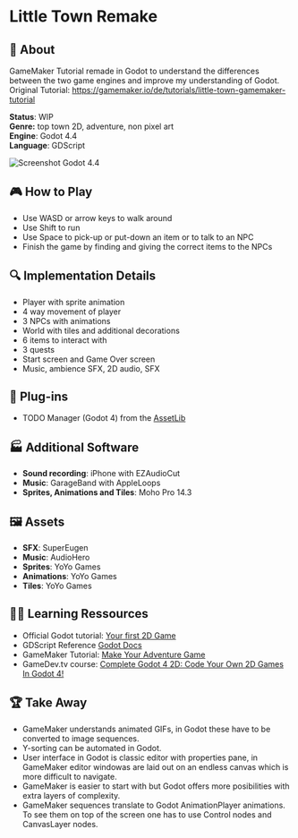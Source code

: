 # Little Town Remake

## :pushpin: About
GameMaker Tutorial remade in Godot to understand the differences between the two game engines and improve my understanding of Godot.  
Original Tutorial: https://gamemaker.io/de/tutorials/little-town-gamemaker-tutorial

**Status**: WIP  
**Genre:** top town 2D, adventure, non pixel art  
**Engine**: Godot 4.4  
**Language**: GDScript  

![Screenshot Godot 4.4](https://i.imgur.com/G9iwKYq.png)

## :video_game: How to Play
- Use WASD or arrow keys to walk around
- Use Shift to run
- Use Space to pick-up or put-down an item or to talk to an NPC
- Finish the game by finding and giving the correct items to the NPCs

## :mag: Implementation Details
- Player with sprite animation
- 4 way movement of player
- 3 NPCs with animations
- World with tiles and additional decorations
- 6 items to interact with
- 3 quests
- Start screen and Game Over screen
- Music, ambience SFX, 2D audio, SFX

## :electric_plug: Plug-ins
- TODO Manager (Godot 4) from the [AssetLib](https://godotengine.org/asset-library/asset/1327)

## :factory: Additional Software
- **Sound recording**: iPhone with EZAudioCut
- **Music**: GarageBand with AppleLoops
- **Sprites, Animations and Tiles**: Moho Pro 14.3

## :framed_picture: Assets
- **SFX**: SuperEugen
- **Music**: AudioHero
- **Sprites**: YoYo Games
- **Animations**: YoYo Games
- **Tiles**: YoYo Games

## :man_teacher: Learning Ressources
- Official Godot tutorial: [Your first 2D Game](https://docs.godotengine.org/en/stable/getting_started/first_2d_game/index.html)
- GDScript Reference [Godot Docs](https://docs.godotengine.org/en/stable/tutorials/scripting/gdscript/gdscript_basics.html)
- GameMaker Tutorial: [Make Your Adventure Game](https://gamemaker.io/de/tutorials/little-town-gamemaker-tutorial)
- GameDev.tv course: [Complete Godot 4 2D: Code Your Own 2D Games In Godot 4!](https://www.gamedev.tv/courses/godot-complete-2d)

## :trophy: Take Away
- GameMaker understands animated GIFs, in Godot these have to be converted to image sequences.
- Y-sorting can be automated in Godot.
- User interface in Godot is classic editor with properties pane, in GameMaker editor windowas are laid out on an endless canvas which is more difficult to navigate.
- GameMaker is easier to start with but Godot offers more posibilities with extra layers of complexity.
- GameMaker sequences translate to Godot AnimationPlayer animations. To see them on top of the screen one has to use Control nodes and CanvasLayer nodes.
